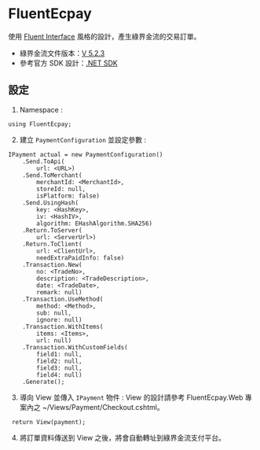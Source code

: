 # FluentEcpay

使用 [Fluent Interface](https://zh.wikipedia.org/wiki/%E6%B5%81%E5%BC%8F%E6%8E%A5%E5%8F%A3) 風格的設計，產生綠界金流的交易訂單。

* 綠界金流文件版本：[V 5.2.3](https://www.ecpay.com.tw/Service/API_Dwnld)
* 參考官方 SDK 設計：[.NET SDK](https://github.com/ECPay/ECpayAIO_Net)

## 設定

1. Namespace : 
```csharp=
using FluentEcpay;
```
2. 建立 `PaymentConfiguration` 並設定參數 : 
```csharp=
IPayment actual = new PaymentConfiguration()
    .Send.ToApi(
        url: <URL>)
    .Send.ToMerchant(
        merchantId: <MerchantId>,
        storeId: null,
        isPlatform: false)
    .Send.UsingHash(
        key: <HashKey>,
        iv: <HashIV>,
        algorithm: EHashAlgorithm.SHA256)
    .Return.ToServer(
        url: <ServerUrl>)
    .Return.ToClient(
        url: <ClientUrl>,
        needExtraPaidInfo: false)
    .Transaction.New(
        no: <TradeNo>,
        description: <TradeDescription>,
        date: <TradeDate>,
        remark: null)
    .Transaction.UseMethod(
        method: <Method>,
        sub: null,
        ignore: null)
    .Transaction.WithItems(
        items: <Items>,
        url: null)
    .Transaction.WithCustomFields(
        field1: null,
        field2: null,
        field3: null,
        field4: null)
    .Generate();
```
3. 導向 View 並傳入 `IPayment` 物件 : View 的設計請參考 FluentEcpay.Web 專案內之 ~/Views/Payment/Checkout.cshtml。
```csharp=
 return View(payment);
```
4. 將訂單資料傳送到 View 之後，將會自動轉址到綠界金流支付平台。
